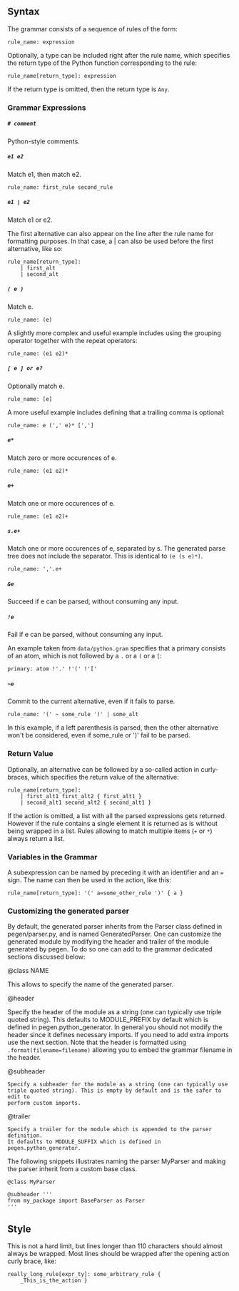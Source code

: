Syntax
------

The grammar consists of a sequence of rules of the form:
```
rule_name: expression
```

Optionally, a type can be included right after the rule name,
which specifies the return type of the Python function
corresponding to the rule:
```
rule_name[return_type]: expression
```
If the return type is omitted, then the return type is `Any`.

### Grammar Expressions

##### `# comment`
Python-style comments.

##### `e1 e2`
Match e1, then match e2.
```
rule_name: first_rule second_rule
```

##### `e1 | e2`
Match e1 or e2.

The first alternative can also appear on the line after the rule
name for formatting purposes.  In that case, a | can also be used
before the first alternative, like so:
```
rule_name[return_type]:
    | first_alt
    | second_alt
```

##### `( e )`
Match e.
```
rule_name: (e)
```

A slightly more complex and useful example includes using the grouping
operator together with the repeat operators:
```
rule_name: (e1 e2)*
```

##### `[ e ] or e?`
Optionally match e.
```
rule_name: [e]
```

A more useful example includes defining that a trailing comma is optional:
```
rule_name: e (',' e)* [',']
```

##### `e*`
Match zero or more occurences of e.
```
rule_name: (e1 e2)*
```

##### `e+`
Match one or more occurences of e.
```
rule_name: (e1 e2)+
```
##### `s.e+`
Match one or more occurences of e, separated by s. The generated parse tree
does not include the separator. This is identical to `(e (s e)*)`.
```
rule_name: ','.e+
```

##### `&e`
Succeed if e can be parsed, without consuming any input.

##### `!e`
Fail if e can be parsed, without consuming any input.

An example taken from `data/python.gram` specifies that a primary
consists of an atom, which is not followed by a `.` or a `(` or
a `[`:
```
primary: atom !'.' !'(' !'['
```

##### `~e`
Commit to the current alternative, even if it fails to parse.
```
rule_name: '(' ~ some_rule ')' | some_alt
```
In this example, if a left parenthesis is parsed, then the other
alternative won't be considered, even if some_rule or ')' fail
to be parsed.


### Return Value

Optionally, an alternative can be followed by a so-called action
in curly-braces, which specifies the return value of the alternative:
```
rule_name[return_type]:
    | first_alt1 first_alt2 { first_alt1 }
    | second_alt1 second_alt2 { second_alt1 }
```
If the action is omitted, a list with all the parsed expressions gets returned.
However if the rule contains a single element it is returned as is without being
wrapped in a list. Rules allowing to match multiple items (`+` or `*`) always
return a list.


### Variables in the Grammar

A subexpression can be named by preceding it with an identifier and an `=` sign.
The name can then be used in the action, like this:
```
rule_name[return_type]: '(' a=some_other_rule ')' { a }
```


### Customizing the generated parser

By default, the generated parser inherits from the Parser class defined in pegen/parser.py,
and is named GeneratedParser. One can customize the generated module by
modifying the header and trailer of the module generated by pegen. To do so one
can add to the grammar dedicated sections discussed below:

@class NAME

This allows to specify the name of the generated parser.

@header

  Specify the header of the module as a string (one can typically use triple
  quoted string). This defaults to MODULE_PREFIX by default which is defined in
  pegen.python_generator. In general you should not modify the header since it
  defines necessary imports. If you need to add extra imports use the next
  section. Note that the header is formatted using `.format(filename=filename)`
  allowing you to embed the grammar filename in the header.

@subheader

    Specify a subheader for the module as a string (one can typically use
    triple quoted string). This is empty by default and is the safer to edit to
    perform custom imports.

@trailer

    Specify a trailer for the module which is appended to the parser definition.
    It defaults to MODULE_SUFFIX which is defined in pegen.python_generator.


The following snippets illustrates naming the parser MyParser and making the
parser inherit from a custom base class.

```
@class MyParser

@subheader '''
from my_package import BaseParser as Parser
'''

```

Style
-----

This is not a hard limit, but lines longer than 110 characters should almost
always be wrapped.  Most lines should be wrapped after the opening action
curly brace, like:

```
really_long_rule[expr_ty]: some_arbitrary_rule {
    _This_is_the_action }
```
